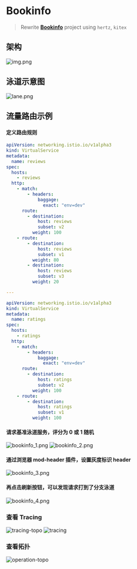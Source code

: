 # Bookinfo

> Rewrite **[Bookinfo](https://istio.io/latest/docs/examples/bookinfo/)** project using `hertz`, `kitex`

## 架构

![img.png](./docs/bookinfo-arch.png)

## 泳道示意图
![lane.png](./docs/lane.png)

## 流量路由示例

#### 定义路由规则

```yaml
apiVersion: networking.istio.io/v1alpha3
kind: VirtualService
metadata:
  name: reviews
spec:
  hosts:
    - reviews
  http:
    - match:
        - headers:
            baggage:
              exact: "env=dev"
      route:
        - destination:
            host: reviews
            subset: v2
          weight: 100
    - route:
        - destination:
            host: reviews
            subset: v1
          weight: 80
        - destination:
            host: reviews
            subset: v3
          weight: 20

---

apiVersion: networking.istio.io/v1alpha3
kind: VirtualService
metadata:
  name: ratings
spec:
  hosts:
    - ratings
  http:
    - match:
        - headers:
            baggage:
              exact: "env=dev"
      route:
        - destination:
            host: ratings
            subset: v2
          weight: 100
    - route:
        - destination:
            host: ratings
            subset: v1
          weight: 100
```

#### 请求基准泳道服务，评分为 0 或 1 随机
![bookinfo_1.png](docs/bookinfo_rating_1.png)
![bookinfo_2.png](docs/bookinfo_without_rating.png)

#### 通过浏览器 mod-header 插件，设置灰度标识 header
![bookinfo_3.png](docs/bookinfo_header.png)

#### 再点击刷新按钮，可以发现请求打到了分支泳道
![bookinfo_4.png](docs/bookinfo_canary.png)


### 查看 Tracing 
![tracing-topo](docs/coa-tracing-topo.png)
![tracing](docs/coa-tracing.png)

### 查看拓扑
![operation-topo](docs/upstream-operation-topo.png)